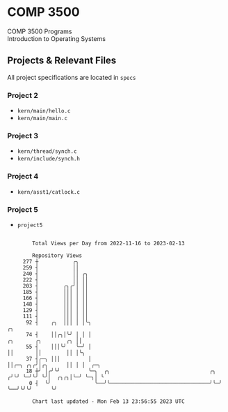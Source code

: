 # COMP 3500
COMP 3500 Programs  
Introduction to Operating Systems  
## Projects & Relevant Files
All project specifications are located in `specs`
### Project 2
- `kern/main/hello.c`
- `kern/main/main.c`
### Project 3
- `kern/thread/synch.c`
- `kern/include/synch.h`
### Project 4
- `kern/asst1/catlock.c`
### Project 5
- `project5`

```

        Total Views per Day from 2022-11-16 to 2023-02-13

        Repository Views
     277 ┼           ╭╮
     259 ┤           ││
     240 ┤           ││ ╭╮
     222 ┤           ││ ││
     203 ┤        ╭╮╭╯│ ││
     185 ┤        │││ │ ││
     166 ┤        │││ │ ││
     148 ┤        │││ │ ││
     129 ┤        │││ │ ││
     111 ┤        │││ │ ││
      92 ┤    ╭╮  │││ │ │╰╮                                                                ╭╮
      74 ┤    ││╭╮│╰╯ │ │ │                                          ╭╮       ╭╮        ╭╮ ││
      55 ┤    │││╰╯   ╰─╯ │                                          ││       ││        ││ │╰╮
      37 ┤╭─╮ │││         │                                          ││╭─╮ ╭╮╭╯│╭╮      ││ │ │  ╭─╮
      18 ┼╯ │╭╯╰╯         ╰─╮  ╭╮                                ╭╮ ╭╯╰╯ ╰─╯╰╯ ╰╯│  ╭╮╭╮│╰─╯ ╰─╮│ ╰
       0 ┤  ╰╯              ╰──╯╰────────────────────────────────╯╰─╯            ╰──╯╰╯╰╯      ╰╯

        Chart last updated - Mon Feb 13 23:56:55 2023 UTC
        
```
